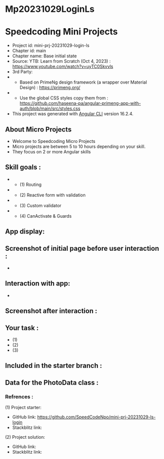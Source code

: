 # Mp20231029LoginLs

# Speedcoding Mini Projects

- Project id: mini-prj-20231029-login-ls
- Chapter id: main
- Chapter name: Base initial state
- Source: YTB: Learn from Scratch (Oct 4, 2023) : https://www.youtube.com/watch?v=uyTC0Skvvls
- 3rd Party: 
-   - Based on PrimeNg design framework (a wrapper over Material Design) :  https://primeng.org/
-   - Use the global CSS styles copy them from :  https://github.com/haseena-pa/angular-primeng-app-with-auth/blob/main/src/styles.css
- This project was generated with [Angular CLI](https://github.com/angular/angular-cli) version 16.2.4.

## About Micro Projects

- Welcome to Speedcoding Micro Projects
- Micro projects are between 5 to 10 hours depending on your skill.
- They focus on 2 or more Angular skills


## Skill goals :
- - (1) Routing
- - (2) Reactive form with validation
- - (3) Custom validator
- - (4) CanActivate & Guards

## App display:

  ## Screenshot of initial page before user interaction :

-
## Interaction with app:

-
## Screenshot after interaction :

## Your task :

- (1) 
- (2) 
- (3) 

## Included in the starter branch :

## Data for the PhotoData class :

### Refrences :

(1) Project starter:

- GitHub link: https://github.com/SpeedCodeNpo/mini-prj-20231029-ls-login
- Stackblitz link:

(2) Project solution:

- GitHub link: 
- Stackblitz link: